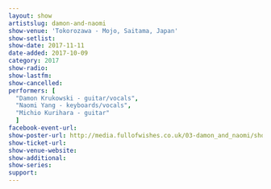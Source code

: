 ```yaml
---
layout: show
artistslug: damon-and-naomi
show-venue: 'Tokorozawa - Mojo, Saitama, Japan'
show-setlist:
show-date: 2017-11-11
date-added: 2017-10-09
category: 2017
show-radio: 
show-lastfm: 
show-cancelled: 
performers: [
  "Damon Krukowski - guitar/vocals",
  "Naomi Yang - keyboards/vocals",
  "Michio Kurihara - guitar"
  ]
facebook-event-url: 
show-poster-url: http://media.fullofwishes.co.uk/03-damon_and_naomi/show_assets/2017-11/2017-11-damon-and-naomi-japan.jpg
show-ticket-url: 
show-venue-website: 
show-additional:
show-series: 
support:
---
```

